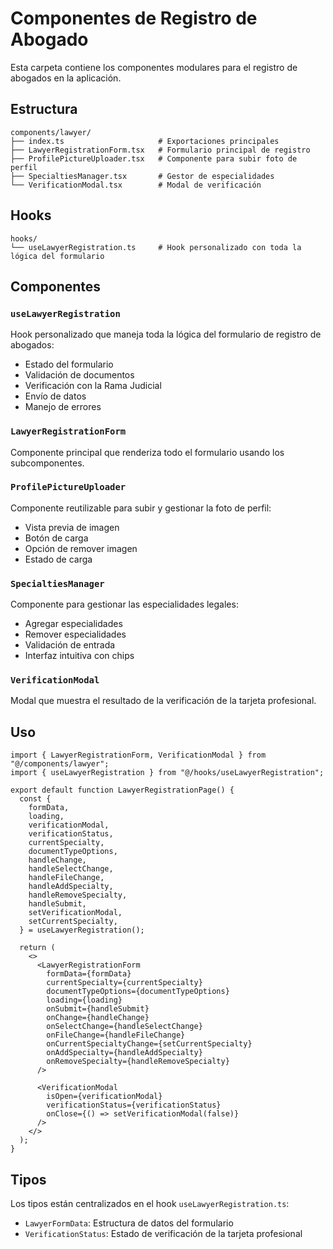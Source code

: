 # Componentes de Registro de Abogado

Esta carpeta contiene los componentes modulares para el registro de abogados en la aplicación.

## Estructura

```
components/lawyer/
├── index.ts                     # Exportaciones principales
├── LawyerRegistrationForm.tsx   # Formulario principal de registro
├── ProfilePictureUploader.tsx   # Componente para subir foto de perfil
├── SpecialtiesManager.tsx       # Gestor de especialidades
└── VerificationModal.tsx        # Modal de verificación
```

## Hooks

```
hooks/
└── useLawyerRegistration.ts     # Hook personalizado con toda la lógica del formulario
```

## Componentes

### `useLawyerRegistration`
Hook personalizado que maneja toda la lógica del formulario de registro de abogados:
- Estado del formulario
- Validación de documentos
- Verificación con la Rama Judicial
- Envío de datos
- Manejo de errores

### `LawyerRegistrationForm`
Componente principal que renderiza todo el formulario usando los subcomponentes.

### `ProfilePictureUploader`
Componente reutilizable para subir y gestionar la foto de perfil:
- Vista previa de imagen
- Botón de carga
- Opción de remover imagen
- Estado de carga

### `SpecialtiesManager`
Componente para gestionar las especialidades legales:
- Agregar especialidades
- Remover especialidades
- Validación de entrada
- Interfaz intuitiva con chips

### `VerificationModal`
Modal que muestra el resultado de la verificación de la tarjeta profesional.

## Uso

```tsx
import { LawyerRegistrationForm, VerificationModal } from "@/components/lawyer";
import { useLawyerRegistration } from "@/hooks/useLawyerRegistration";

export default function LawyerRegistrationPage() {
  const {
    formData,
    loading,
    verificationModal,
    verificationStatus,
    currentSpecialty,
    documentTypeOptions,
    handleChange,
    handleSelectChange,
    handleFileChange,
    handleAddSpecialty,
    handleRemoveSpecialty,
    handleSubmit,
    setVerificationModal,
    setCurrentSpecialty,
  } = useLawyerRegistration();

  return (
    <>
      <LawyerRegistrationForm
        formData={formData}
        currentSpecialty={currentSpecialty}
        documentTypeOptions={documentTypeOptions}
        loading={loading}
        onSubmit={handleSubmit}
        onChange={handleChange}
        onSelectChange={handleSelectChange}
        onFileChange={handleFileChange}
        onCurrentSpecialtyChange={setCurrentSpecialty}
        onAddSpecialty={handleAddSpecialty}
        onRemoveSpecialty={handleRemoveSpecialty}
      />
      
      <VerificationModal
        isOpen={verificationModal}
        verificationStatus={verificationStatus}
        onClose={() => setVerificationModal(false)}
      />
    </>
  );
}
```

## Tipos

Los tipos están centralizados en el hook `useLawyerRegistration.ts`:
- `LawyerFormData`: Estructura de datos del formulario
- `VerificationStatus`: Estado de verificación de la tarjeta profesional
